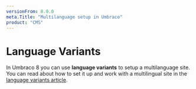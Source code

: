 ```yaml
---
versionFrom: 8.0.0
meta.Title: "Multilanguage setup in Umbraco"
product: "CMS"
---
```


# Language Variants

In Umbraco 8 you can use **language variants** to setup a multilanguage site. You can read about how to set it up and work with a multilingual site in the [language variants article](../../Getting-Started/Backoffice/Variants).
